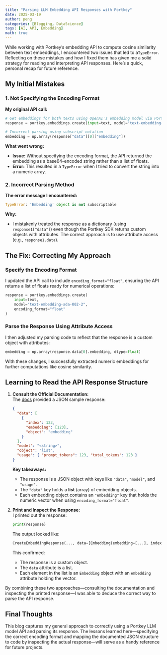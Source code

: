 ```yaml
---
title: "Parsing LLM Embedding API Responses with Portkey"
date: 2025-03-19
author: peng
categories: [Blogging, DataScience]
tags: [AI, API, Embedding]
math: true
---
```


While working with Portkey’s embedding API to compute cosine similarity between text embeddings, I encountered two issues that led to a`TypeError`. Reflecting on these mistakes and how I fixed them has given me a solid strategy for reading and interpreting API responses. Here’s a quick, personal recap for future reference.

## My Initial Mistakes

### 1. Not Specifying the Encoding Format

**My original API call:**

```python
# Get embeddings for both texts using OpenAI's embedding model via Portkey.
response = portkey.embeddings.create(input=text, model="text-embedding-ada-002-2")

# Incorrect parsing using subscript notation
embedding = np.array(response["data"][0]["embedding"])
```

**What went wrong:**  
- **Issue:** Without specifying the encoding format, the API returned the embedding as a base64-encoded string rather than a list of floats.  
- **Error:** This resulted in a `TypeError` when I tried to convert the string into a numeric array.

### 2. Incorrect Parsing Method

**The error message I encountered:**

```python
TypeError: 'Embedding' object is not subscriptable
```

**Why:**  
- I mistakenly treated the response as a dictionary (using `response1["data"]`) even though the Portkey SDK returns custom objects with attributes. The correct approach is to use attribute access (e.g., `response1.data`).

## The Fix: Correcting My Approach

### Specify the Encoding Format

I updated the API call to include `encoding_format="float"`, ensuring the API returns a list of floats ready for numerical operations:

```python
response = portkey.embeddings.create(
    input=text,
    model="text-embedding-ada-002-2",
    encoding_format="float"
)
```

### Parse the Response Using Attribute Access

I then adjusted my parsing code to reflect that the response is a custom object with attributes:

```python
embedding = np.array(response.data[0].embedding, dtype=float)
```

With these changes, I successfully extracted numeric embeddings for further computations like cosine similarity.

## Learning to Read the API Response Structure

1. **Consult the Official Documentation:**  
   The [docs](https://portkey.ai/docs/api-reference/inference-api/embeddings) provided a JSON sample response:

   ```json
   {
     "data": [
       {
         "index": 123,
         "embedding": [123],
         "object": "embedding"
       }
     ],
     "model": "<string>",
     "object": "list",
     "usage": { "prompt_tokens": 123, "total_tokens": 123 }
   }
   ```

   **Key takeaways:**
   - The response is a JSON object with keys like `"data"`, `"model"`, and `"usage"`.
   - The `"data"` key holds a **list** (array) of embedding objects.
   - Each embedding object contains an `"embedding"` key that holds the numeric vector when using `encoding_format="float"`.

2. **Print and Inspect the Response:**  
   I printed out the response:

   ```python
   print(response)
   ```

   The output looked like:

   ```python
   CreateEmbeddingResponse(..., data=[Embedding(embedding=[...], index=0, object='embedding')], ...)
   ```

   This confirmed:
   - The response is a custom object.
   - The `data` attribute is a list.
   - Each element in the list is an `Embedding` object with an `embedding` attribute holding the vector.

By combining these two approaches—consulting the documentation and inspecting the printed response—I was able to deduce the correct way to parse the API response.

## Final Thoughts

This blog captures my general approach to correctly using a Portkey LLM model API and parsing its response. The lessons learned here—specifying the correct encoding format and mapping the documented JSON structure to code by inspecting the actual response—will serve as a handy reference for future projects.

